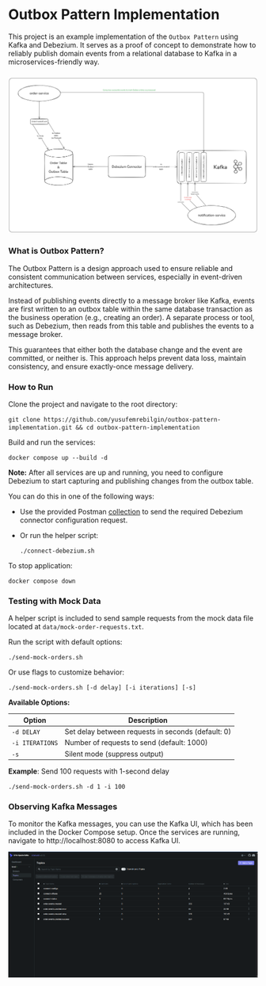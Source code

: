 # Outbox Pattern Implementation

This project is an example implementation of the `Outbox Pattern` using Kafka and Debezium.
It serves as a proof of concept to demonstrate how to reliably publish domain events from a relational database
to Kafka in a microservices-friendly way.

###  

<p align="center">
    <img src="images/system-diagram.png" alt="system-diagram">
</p>

### What is Outbox Pattern?

The Outbox Pattern is a design approach used to ensure reliable and consistent communication between services,
especially in event-driven architectures.

Instead of publishing events directly to a message broker like Kafka, events are first written to an outbox table
within the same database transaction as the business operation (e.g., creating an order). A separate process or tool,
such as Debezium, then reads from this table and publishes the events to a message broker.

This guarantees that either both the database change and the event are committed, or neither is.
This approach helps prevent data loss, maintain consistency, and ensure exactly-once message delivery.

### How to Run

Clone the project and navigate to the root directory:

```shell
git clone https://github.com/yusufemrebilgin/outbox-pattern-implementation.git && cd outbox-pattern-implementation
```

Build and run the services:

```shell
docker compose up --build -d
```

**Note:** After all services are up and running, you need to configure Debezium to start capturing and
publishing changes from the outbox table.

You can do this in one of the following ways:

- Use the provided Postman
  [collection](https://raw.githubusercontent.com/yusufemrebilgin/outbox-pattern-implementation/main/postman-collection/outbox-pattern-example.postman_collection.json)
  to send the required Debezium connector configuration request.
- Or run the helper script:

    ```shell
    ./connect-debezium.sh
    ```

To stop application:

```shell
docker compose down
```

### Testing with Mock Data

A helper script is included to send sample requests from the mock data file located at `data/mock-order-requests.txt`.

Run the script with default options:

```shell
./send-mock-orders.sh
```

Or use flags to customize behavior:

```shell
./send-mock-orders.sh [-d delay] [-i iterations] [-s]
```

**Available Options:**

| **Option**      | **Description**                                    |
|-----------------|----------------------------------------------------|
| `-d DELAY`      | Set delay between requests in seconds (default: 0) |
| `-i ITERATIONS` | Number of requests to send (default: 1000)         |
| `-s`            | Silent mode (suppress output)                      |

**Example**: Send 100 requests with 1-second delay

```shell
./send-mock-orders.sh -d 1 -i 100
```

### Observing Kafka Messages

To monitor the Kafka messages, you can use the Kafka UI, which has been included in the Docker Compose setup.
Once the services are running, navigate to http://localhost:8080 to access Kafka UI.

<p align="center">
    <img src="images/kafka-ui-screenshot.png" alt="kafka-ui-screenshot">
</p>